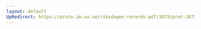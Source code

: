 ```yaml
---
layout: default
UpRedirect: https://pruto.im.uu.se/riksdagen-records-pdf/1873/prot-1873--fk--312/prot-1873--fk--312_057.pdf
---
```

